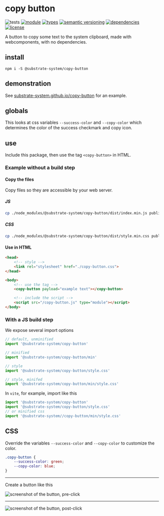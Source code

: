 # copy button
![tests](https://github.com/substrate-system/copy-button/actions/workflows/nodejs.yml/badge.svg)
[![module](https://img.shields.io/badge/module-ESM-blue?style=flat-square)](README.md)
[![types](https://img.shields.io/npm/types/@substrate-system/copy-button?style=flat-square)](./dist/index.d.ts)
[![semantic versioning](https://img.shields.io/badge/semver-2.0.0-blue?logo=semver&style=flat-square)](https://semver.org/)
[![dependencies](https://img.shields.io/badge/dependencies-zero-brightgreen.svg?style=flat-square)](package.json)
[![license](https://img.shields.io/badge/license-MIT-brightgreen.svg?style=flat-square)](LICENSE)

A button to copy some text to the system clipboard, made with webcomponents, with no dependencies.

## install
```shell
npm i -S @substrate-system/copy-button
```

## demonstration

See [substrate-system.github.io/copy-button](https://substrate-system.github.io/copy-button/) for an example.

## globals
This looks at css variables `--success-color` and `--copy-color` which determines the color of the success checkmark and copy icon.


## use
Include this package, then use the tag `<copy-button>` in HTML.

### Example without a build step

#### Copy the files
Copy files so they are accessible by your web server.

##### JS
```sh
cp ./node_modules/@substrate-system/copy-button/dist/index.min.js public/copy-button.js
```

##### CSS
```sh
cp ./node_modules/@substrate-system/copy-button/dist/style.min.css public/copy-button.css
```

#### Use in HTML
```html
<head>
    <!-- style -->
    <link rel="stylesheet" href="./copy-button.css">
</head>

<body>
    <!-- use the tag -->
    <copy-button payload="example text"></copy-button>

    <!-- include the script -->
    <script src="/copy-button.js" type="module"></script>
</body>
```

### With a JS build step
We expose several import options

```js
// default, unminified
import '@substrate-system/copy-button'

// minified
import '@substrate-system/copy-button/min'

// style
import '@substrate-system/copy-button/style.css'

// style, minifed
import '@substrate-system/copy-button/min/style.css'
```

In `vite`, for example, import like this

```js
import '@substrate-system/copy-button'
import '@substrate-system/copy-button/style.css'
// or minified css
import '@substrate-system//copy-button/min/style.css'
```

## CSS
Override the variables `--success-color` and `--copy-color` to customize the color.

```css
.copy-button {
    --success-color: green;
    --copy-color: blue;
}
```

--------------------------------------------------------

Create a button like this

![screenshot of the button, pre-click](image.png)

-------

![screenshot of the button, post-click](image-1.png)
